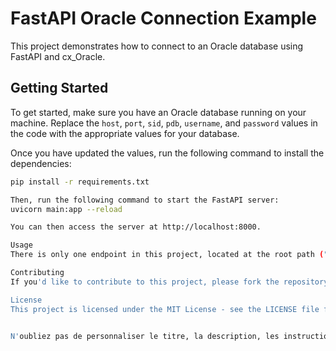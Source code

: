 # FastAPI Oracle Connection Example

This project demonstrates how to connect to an Oracle database using FastAPI and cx_Oracle.

## Getting Started

To get started, make sure you have an Oracle database running on your machine. Replace the `host`, `port`, `sid`, `pdb`, `username`, and `password` values in the code with the appropriate values for your database.

Once you have updated the values, run the following command to install the dependencies:

```bash
pip install -r requirements.txt

Then, run the following command to start the FastAPI server:
uvicorn main:app --reload

You can then access the server at http://localhost:8000.

Usage
There is only one endpoint in this project, located at the root path ("/"). When you send a GET request to this endpoint, the server will return the message "Hello, world!".

Contributing
If you'd like to contribute to this project, please fork the repository and submit a pull request.

License
This project is licensed under the MIT License - see the LICENSE file for details.


N'oubliez pas de personnaliser le titre, la description, les instructions d'installation, d'utilisation et de contribution en fonction de votre projet.

